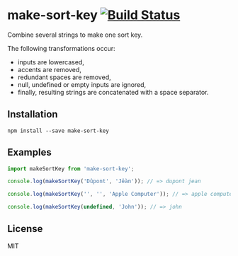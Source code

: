 # make-sort-key [![Build Status](https://travis-ci.org/mvila/make-sort-key.svg?branch=master)](https://travis-ci.org/mvila/make-sort-key)

Combine several strings to make one sort key.

The following transformations occur:

- inputs are lowercased,
- accents are removed,
- redundant spaces are removed,
- null, undefined or empty inputs are ignored,
- finally, resulting strings are concatenated with a space separator.

## Installation

```
npm install --save make-sort-key
```

## Examples

```javascript
import makeSortKey from 'make-sort-key';

console.log(makeSortKey('Dûpont', 'Jêàn')); // => dupont jean

console.log(makeSortKey('', '', 'Apple Computer')); // => apple computer

console.log(makeSortKey(undefined, 'John')); // => john
```

## License

MIT
